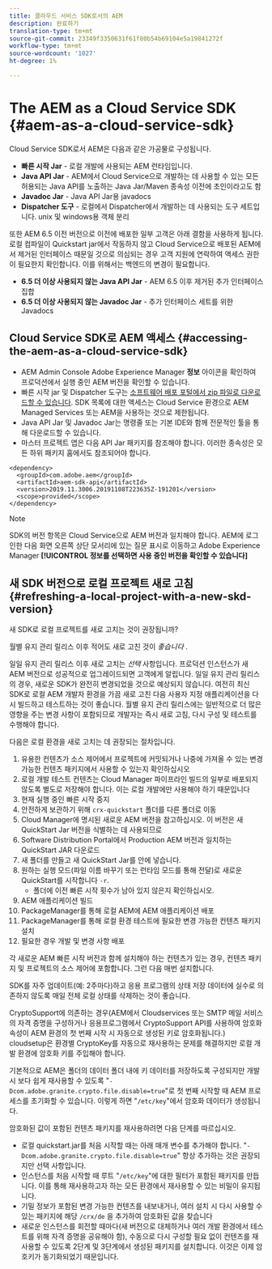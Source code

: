 ```yaml
---
title: 클라우드 서비스 SDK로서의 AEM
description: 완료하기
translation-type: tm+mt
source-git-commit: 23349f3350631f61f80b54b69104e5a19841272f
workflow-type: tm+mt
source-wordcount: '1027'
ht-degree: 1%

---
```



# The AEM as a Cloud Service SDK {#aem-as-a-cloud-service-sdk}

Cloud Service SDK로서 AEM은 다음과 같은 가공물로 구성됩니다.

* **빠른 시작 Jar** - 로컬 개발에 사용되는 AEM 런타임입니다.
* **Java API Jar** - AEM에서 Cloud Service으로 개발하는 데 사용할 수 있는 모든 허용되는 Java API를 노출하는 Java Jar/Maven 종속성 이전에 초인이라고도 함
* **Javadoc Jar** - Java API Jar용 javadocs
* **Dispatcher 도구** - 로컬에서 Dispatcher에서 개발하는 데 사용되는 도구 세트입니다. unix 및 windows용 객체 분리

또한 AEM 6.5 이전 버전으로 이전에 배포한 일부 고객은 아래 결함을 사용하게 됩니다. 로컬 컴파일이 Quickstart jar에서 작동하지 않고 Cloud Service으로 배포된 AEM에서 제거된 인터페이스 때문일 것으로 의심되는 경우 고객 지원에 연락하여 액세스 권한이 필요한지 확인합니다. 이를 위해서는 백엔드의 변경이 필요합니다.

* **6.5 더 이상 사용되지 않는 Java API Jar** - AEM 6.5 이후 제거된 추가 인터페이스 집합
* **6.5 더 이상 사용되지 않는 Javadoc Jar** - 추가 인터페이스 세트를 위한 Javadocs

## Cloud Service SDK로 AEM 액세스 {#accessing-the-aem-as-a-cloud-service-sdk}

* AEM Admin Console Adobe Experience Manager **정보** 아이콘을 확인하여 프로덕션에서 실행 중인 AEM 버전을 확인할 수 있습니다.
* 빠른 시작 jar 및 Dispatcher 도구는 [소프트웨어 배포 포털에서 zip 파일로 다운로드할 수 있습니다](https://experience.adobe.com/#/downloads/content/software-distribution/kr/aemcloud.html). SDK 목록에 대한 액세스는 Cloud Service 환경으로 AEM Managed Services 또는 AEM을 사용하는 것으로 제한됩니다.
* Java API Jar 및 Javadoc Jar는 명령줄 또는 기본 IDE와 함께 전문적인 툴을 통해 다운로드할 수 있습니다.
* 마스터 프로젝트 앱은 다음 API Jar 패키지를 참조해야 합니다. 이러한 종속성은 모든 하위 패키지 홈에서도 참조되어야 합니다.

```
<dependency>
  <groupId>com.adobe.aem</groupId>
  <artifactId>aem-sdk-api</artifactId>
  <version>2019.11.3006.20191108T223635Z-191201</version>
  <scope>provided</scope>
</dependency>
```

>[!NOTE]
>
>SDK의 버전 항목은 Cloud Service으로 AEM 버전과 일치해야 합니다. AEM에 로그인한 다음 화면 오른쪽 상단 모서리에 있는 질문 표시로 이동하고 Adobe Experience Manager **[!UICONTROL 정보를 선택하면 사용 중인 버전을 확인할 수 있습니다]**


## 새 SDK 버전으로 로컬 프로젝트 새로 고침 {#refreshing-a-local-project-with-a-new-skd-version}

새 SDK로 로컬 프로젝트를 새로 고치는 것이 권장됩니까?

월별 유지 관리 릴리스 이후 적어도 새로 고친 것이 *좋습니다* .

일일 유지 관리 릴리스 이후 새로 고치는 *선택* 사항입니다. 프로덕션 인스턴스가 새 AEM 버전으로 성공적으로 업그레이드되면 고객에게 알립니다. 일일 유지 관리 릴리스의 경우, 새로운 SDK가 완전히 변경되었을 것으로 예상되지 않습니다. 여전히 최신 SDK로 로컬 AEM 개발자 환경을 가끔 새로 고친 다음 사용자 지정 애플리케이션을 다시 빌드하고 테스트하는 것이 좋습니다. 월별 유지 관리 릴리스에는 일반적으로 더 많은 영향을 주는 변경 사항이 포함되므로 개발자는 즉시 새로 고침, 다시 구성 및 테스트를 수행해야 합니다.

다음은 로컬 환경을 새로 고치는 데 권장되는 절차입니다.

1. 유용한 컨텐츠가 소스 제어에서 프로젝트에 커밋되거나 나중에 가져올 수 있는 변경 가능한 컨텐츠 패키지에서 사용할 수 있는지 확인하십시오
1. 로컬 개발 테스트 컨텐츠는 Cloud Manager 파이프라인 빌드의 일부로 배포되지 않도록 별도로 저장해야 합니다. 이는 로컬 개발에만 사용해야 하기 때문입니다
1. 현재 실행 중인 빠른 시작 중지
1. 안전하게 보관하기 위해 `crx-quickstart` 폴더를 다른 폴더로 이동
1. Cloud Manager에 명시된 새로운 AEM 버전을 참고하십시오. 이 버전은 새 QuickStart Jar 버전을 식별하는 데 사용되므로
1. Software Distribution Portal에서 Production AEM 버전과 일치하는 QuickStart JAR 다운로드
1. 새 폴더를 만들고 새 QuickStart Jar를 안에 넣습니다.
1. 원하는 실행 모드(파일 이름 바꾸기 또는 런타임 모드를 통해 전달)로 새로운 QuickStart를 시작합니다 `-r`.
   * 폴더에 이전 빠른 시작 횟수가 남아 있지 않은지 확인하십시오.
1. AEM 애플리케이션 빌드
1. PackageManager를 통해 로컬 AEM에 AEM 애플리케이션 배포
1. PackageManager를 통해 로컬 환경 테스트에 필요한 변경 가능한 컨텐츠 패키지 설치
1. 필요한 경우 개발 및 변경 사항 배포

각 새로운 AEM 빠른 시작 버전과 함께 설치해야 하는 컨텐츠가 있는 경우, 컨텐츠 패키지 및 프로젝트의 소스 제어에 포함합니다. 그런 다음 매번 설치합니다.

SDK를 자주 업데이트(예: 2주마다)하고 응용 프로그램의 상태 저장 데이터에 실수로 의존하지 않도록 매일 전체 로컬 상태를 삭제하는 것이 좋습니다.

CryptoSupport에 의존하는 경우(AEM에서 Cloudservices 또는 SMTP 메일 서비스의 자격 증명을 구성하거나 응용[](https://helpx.adobe.com/experience-manager/6-5/sites/developing/using/reference-materials/javadoc/com/adobe/granite/crypto/CryptoSupport.html)프로그램에서 CryptoSupport API를 사용하여 암호화 속성이 AEM 환경의 첫 번째 시작 시 자동으로 생성된 키로 암호화됩니다.) cloudsetup은 환경별 CryptoKey를 자동으로 재사용하는 문제를 해결하지만 로컬 개발 환경에 암호화 키를 주입해야 합니다.

기본적으로 AEM은 폴더의 데이터 폴더 내에 키 데이터를 저장하도록 구성되지만 개발 시 보다 쉽게 재사용할 수 있도록 &quot;`-Dcom.adobe.granite.crypto.file.disable=true`&quot;로 첫 번째 시작할 때 AEM 프로세스를 초기화할 수 있습니다. 이렇게 하면 &quot;`/etc/key`&quot;에서 암호화 데이터가 생성됩니다.

암호화된 값이 포함된 컨텐츠 패키지를 재사용하려면 다음 단계를 따르십시오.

* 로컬 quickstart.jar를 처음 시작할 때는 아래 매개 변수를 추가해야 합니다. &quot;`-Dcom.adobe.granite.crypto.file.disable=true`&quot; 항상 추가하는 것은 권장되지만 선택 사항입니다.
* 인스턴스를 처음 시작할 때 루트 &quot;`/etc/key`&quot;에 대한 필터가 포함된 패키지를 만듭니다. 이를 통해 재사용하고자 하는 모든 환경에서 재사용할 수 있는 비밀이 유지됩니다.
* 기밀 정보가 포함된 변경 가능한 컨텐츠를 내보내거나, 여러 설치 시 다시 사용할 수 있는 패키지에 해당 `/crx/de` 을 추가하여 암호화된 값을 찾습니다
* 새로운 인스턴스를 회전할 때마다(새 버전으로 대체하거나 여러 개발 환경에서 테스트를 위해 자격 증명을 공유해야 함), 수동으로 다시 구성할 필요 없이 컨텐츠를 재사용할 수 있도록 2단계 및 3단계에서 생성된 패키지를 설치합니다. 이것은 이제 암호키가 동기화되었기 때문입니다.
